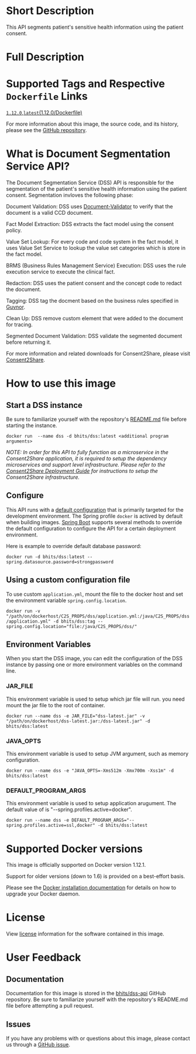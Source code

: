 # Short Description
This API segments patient's sensitive health information using the patient consent.

# Full Description

# Supported Tags and Respective `Dockerfile` Links

[`1.12.0`](https://github.com/bhits/dss-api/blob/master/dss/src/main/docker/Dockerfile),[`latest`](https://github.com/bhits/dss-api/blob/master/dss/src/main/docker/Dockerfile)[(1.12.0/Dockerfile)](https://github.com/bhits/dss-api/blob/master/dss/src/main/docker/Dockerfile)

For more information about this image, the source code, and its history, please see the [GitHub repository](https://github.com/bhits/dss-api).

# What is Document Segmentation Service API?

The Document Segmentation Service (DSS) API is responsible for the segmentation of the patient's sensitive health information using the patient consent. Segmentation invloves the following phase:

Document Validation: DSS uses [Document-Validator](https://github.com/bhits/document-validator) to verify that the document is a valid CCD document.

Fact Model Extraction: DSS extracts the fact model using the consent policy.

Value Set Lookup: For every code and code system in the fact model, it uses Value Set Service to lookup the value set categories which is store in the fact model.

BRMS (Business Rules Management Service) Execution: DSS uses the rule execution service to execute the clinical fact.

Redaction: DSS uses the patient consent and the concept code to redact the document.

Tagging: DSS tag the docment based on the business rules specified in [Guvnor](http://guvnor.jboss.org/).

Clean Up: DSS remove custom element that were added to the document for tracing.

Segmented Document Validation: DSS validate the segmented document before returning it.

For more information and related downloads for Consent2Share, please visit [Consent2Share](https://bhits.github.io/consent2share/).
# How to use this image


## Start a DSS instance

Be sure to familiarize yourself with the repository's [README.md](https://github.com/bhits/dss-api) file before starting the instance.

`docker run  --name dss -d bhits/dss:latest <additional program arguments>`

*NOTE: In order for this API to fully function as a microservice in the Consent2Share application, it is required to setup the dependency microservices and support level infrastructure. Please refer to the [Consent2Share Deployment Guide](https://github.com/bhits/consent2share/releases/download/2.0.0/c2s-deployment-guide.pdf) for instructions to setup the Consent2Share infrastructure.*


## Configure

This API runs with a [default configuration](https://github.com/bhits/dss-api/blob/master/dss/src/main/resources/application.yml) that is primarily targeted for the development environment.  The Spring profile `docker` is actived by default when building images. [Spring Boot](https://projects.spring.io/spring-boot/) supports several methods to override the default configuration to configure the API for a certain deployment environment. 

Here is example to override default database password:

`docker run -d bhits/dss:latest --spring.datasource.password=strongpassword`

## Using a custom configuration file

To use custom `application.yml`, mount the file to the docker host and set the environment variable `spring.config.location`.

`docker run -v "/path/on/dockerhost/C2S_PROPS/dss/application.yml:/java/C2S_PROPS/dss/application.yml" -d bhits/dss:tag --spring.config.location="file:/java/C2S_PROPS/dss/"`

## Environment Variables

When you start the DSS image, you can edit the configuration of the DSS instance by passing one or more environment variables on the command line. 

### JAR_FILE

This environment variable is used to setup which jar file will run. you need mount the jar file to the root of container.

`docker run --name dss -e JAR_FILE="dss-latest.jar" -v "/path/on/dockerhost/dss-latest.jar:/dss-latest.jar" -d bhits/dss:latest`

### JAVA_OPTS 

This environment variable is used to setup JVM argument, such as memory configuration.

`docker run --name dss -e "JAVA_OPTS=-Xms512m -Xmx700m -Xss1m" -d bhits/dss:latest`

### DEFAULT_PROGRAM_ARGS 

This environment variable is used to setup application arugument. The default value of is "--spring.profiles.active=docker".

`docker run --name dss -e DEFAULT_PROGRAM_ARGS="--spring.profiles.active=ssl,docker" -d bhits/dss:latest`

# Supported Docker versions

This image is officially supported on Docker version 1.12.1.

Support for older versions (down to 1.6) is provided on a best-effort basis.

Please see the [Docker installation documentation](https://docs.docker.com/engine/installation/) for details on how to upgrade your Docker daemon.

# License

View [license](https://github.com/bhits/dss-api) information for the software contained in this image.

# User Feedback

## Documentation 

Documentation for this image is stored in the [bhits/dss-api](https://github.com/bhits/dss-api) GitHub repository. Be sure to familiarize yourself with the repository's README.md file before attempting a pull request.

## Issues

If you have any problems with or questions about this image, please contact us through a [GitHub issue](https://github.com/bhits/dss-api/issues).